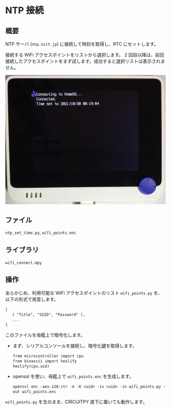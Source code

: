 # NTP 接続

## 概要
NTP サーバ (`ntp.nict.jp`) に接続して時刻を取得し、RTC にセットします。

接続する WiFi アクセスポイントをリストから選択します。
2 回目以降は、前回接続したアクセスポイントをまず試します。成功すると選択リストは表示されません。

[![YouTube](./NTP.jpg)](https://www.youtube.com/watch?v=_JILjnDknFs)

## ファイル
   `ntp_set_time.py`, `wifi_points.enc`

## ライブラリ
   `wifi_connect.mpy`

## 操作
あらかじめ、利用可能な WiFi アクセスポイントのリスト `wifi_points.py` を、以下の形式で用意します。
```
[
   ( "Title", "SSID", "Password" ),
   ...
]
```
このファイルを母艦上で暗号化します。
- まず、シリアルコンソールを接続し、暗号化鍵を取得します。
  ```
  from microcontroller import cpu
  from binascii import hexlify
  hexlify(cpu.uid)
  ```
- openssl を使い、母艦上で `wifi_points.enc` を生成します。
  ```
  openssl enc -aes-128-ctr -e -K <uid> -iv <uid> -in wifi_points.py -out wifi_points.enc
  ```

`wifi_points.py` を生のまま、CIRCUITPY 直下に置いても動作します。


